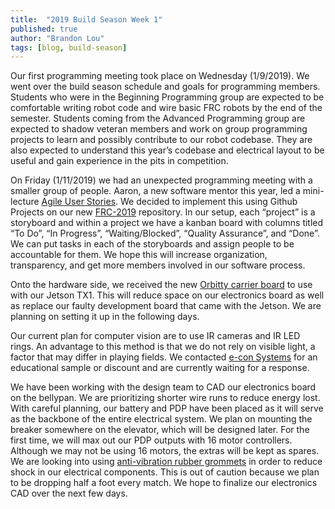 ```yaml
---
title:  "2019 Build Season Week 1"
published: true
author: "Brandon Lou"
tags: [blog, build-season]
---
```


Our first programming meeting took place on Wednesday (1/9/2019). We went over the build season schedule and goals for programming members. Students who were in the Beginning Programming group are expected to be comfortable writing robot code and wire basic FRC robots by the end of the semester. Students coming from the Advanced Programming group are expected to shadow veteran members and work on group programming projects to learn and possibly contribute to our robot codebase. They are also expected to understand this year’s codebase and electrical layout to be useful and gain experience in the pits in competition.

On Friday (1/11/2019) we had an unexpected programming meeting with a smaller group of people. Aaron, a new software mentor this year, led a mini-lecture [Agile User Stories](https://www.atlassian.com/agile/project-management/user-stories). We decided to implement this using Github Projects on our new [FRC-2019](https://github.com/Team4159/FRC-2019/projects/) repository. In our setup, each “project” is a storyboard and within a project we have a kanban board with columns titled “To Do”, “In Progress”, “Waiting/Blocked”, “Quality Assurance”, and “Done”. We can put tasks in each of the storyboards and assign people to be accountable for them. We hope this will increase organization, transparency, and get more members involved in our software process.

Onto the hardware side, we received the new [Orbitty carrier board](http://connecttech.com/product/orbitty-carrier-for-nvidia-jetson-tx2-tx1/) to use with our Jetson TX1. This will reduce space on our electronics board as well as replace our faulty development board that came with the Jetson. We are planning on setting it up in the following days.

Our current plan for computer vision are to use IR cameras and IR LED rings. An advantage to this method is that we do not rely on visible light, a factor that may differ in playing fields. We contacted [e-con Systems](https://www.e-consystems.com/) for an educational sample or discount and are currently waiting for a response.

We have been working with the design team to CAD our electronics board on the bellypan. We are prioritizing shorter wire runs to reduce energy lost. With careful planning, our battery and PDP have been placed as it will serve as the backbone of the entire electrical system. We plan on mounting the breaker somewhere on the elevator, which will be designed later. For the first time, we will max out our PDP outputs with 16 motor controllers. Although we may not be using 16 motors, the extras will be kept as spares. We are looking into using [anti-vibration rubber grommets](https://www.digikey.com/en/product-highlight/k/keystone/anti-vibration-grommets) in order to reduce shock in our electrical components. This is out of caution because we plan to be dropping half a foot every match. We hope to finalize our electronics CAD over the next few days.
